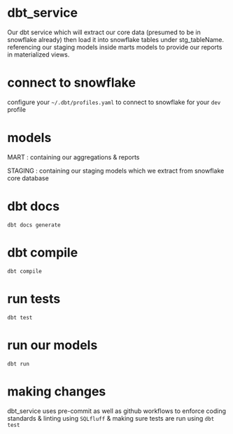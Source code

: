# dbt_service
Our dbt service which will extract our core data (presumed to be in snowflake already) then load it into snowflake tables under stg_tableName. referencing our staging models inside marts models to provide our reports in materialized views.

# connect to snowflake
configure your `~/.dbt/profiles.yaml` to connect to snowflake for your `dev` profile

# models
MART : containing our aggregations & reports
 
STAGING : containing our staging models which we extract from snowflake core database

# dbt docs
 `dbt docs generate`

# dbt compile
 `dbt compile`

# run tests
 `dbt test`

# run our models
 `dbt run`

# making changes
  dbt_service uses pre-commit as well as github workflows to enforce coding standards & linting using `SQLfluff` & making sure tests are run using `dbt test`